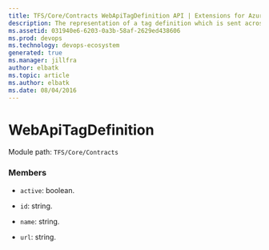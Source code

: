 ```yaml
---
title: TFS/Core/Contracts WebApiTagDefinition API | Extensions for Azure DevOps Services
description: The representation of a tag definition which is sent across the wire.
ms.assetid: 031940e6-6203-0a3b-58af-2629ed438606
ms.prod: devops
ms.technology: devops-ecosystem
generated: true
ms.manager: jillfra
author: elbatk
ms.topic: article
ms.author: elbatk
ms.date: 08/04/2016
---
```


# WebApiTagDefinition

Module path: `TFS/Core/Contracts`


### Members

* `active`: boolean. 

* `id`: string. 

* `name`: string. 

* `url`: string. 

